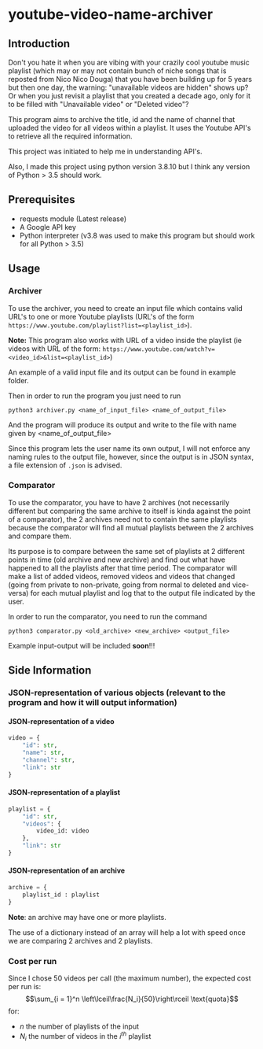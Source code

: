 # youtube-video-name-archiver

## Introduction
Don't you hate it when you are vibing with your crazily cool youtube music playlist (which may or may not contain bunch of niche songs that is reposted from Nico Nico Douga) 
that you have been building up for 5 years but then one day, the warning: "unavailable videos are hidden" shows up? Or when you just revisit a playlist that you created a decade ago,
only for it to be filled with "Unavailable video" or "Deleted video"? 

This program aims to archive the title, id and the name of channel that uploaded the video for all videos within a playlist.
It uses the Youtube API's to retrieve all the required information.

This project was initiated to help me in understanding API's.

Also, I made this project using python version 3.8.10 but I think any version of Python > 3.5 should work.

## Prerequisites
- requests module (Latest release)
- A Google API key
- Python interpreter (v3.8 was used to make this program but should work for all Python > 3.5)

## Usage
### Archiver
To use the archiver, you need to create an input file which contains valid URL's to one or more Youtube playlists (URL's of the form `https://www.youtube.com/playlist?list=<playlist_id>`).

__Note:__ This program also works with URL of a video inside the playlist (ie videos with URL of the form: `https://www.youtube.com/watch?v=<video_id>&list=<playlist_id>`)

An example of a valid input file and its output can be found in example folder.

Then in order to run the program you just need to run

```
python3 archiver.py <name_of_input_file> <name_of_output_file>
```

And the program will produce its output and write to the file with name given by <name_of_output_file>

Since this program lets the user name its own output, I will not enforce any naming rules to the output file, however, since the output is in JSON syntax, a file extension of `.json` is advised.


### Comparator
To use the comparator, you have to have 2 archives (not necessarily different but comparing the same archive to itself is kinda against the point of a comparator), the 2 archives need not to contain the same playlists because the comparator will find all mutual playlists between the 2 archives and compare them.

Its purpose is to compare between the same set of playlists at 2 different points in time (old archive and new archive) and find out what have happened to all the playlists after that time period. The comparator will make a list of added videos, removed videos and videos that changed (going from private to non-private, going from normal to deleted and vice-versa) for each mutual playlist and log that to the output file indicated by the user.

In order to run the comparator, you need to run the command

```
python3 comparator.py <old_archive> <new_archive> <output_file>
```

Example input-output will be included **soon**!!!

## Side Information

### JSON-representation of various objects (relevant to the program and how it will output information)

#### JSON-representation of a video

```python
video = {
	"id": str,
	"name": str,
	"channel": str,
	"link": str
}
```

#### JSON-representation of a playlist

```python
playlist = {
	"id": str,
	"videos": {
		video_id: video
	},
	"link": str
}
```

#### JSON-representation of an archive

```python
archive = {
	playlist_id : playlist
}
```

__Note__: an archive may have one or more playlists.

The use of a dictionary instead of an array will help a lot with speed once we are comparing 2 archives and 2 playlists.

### Cost per run
Since I chose 50 videos per call (the maximum number), the expected cost per run is:
$$\sum_{i = 1}^n \left\lceil\frac{N_i}{50}\right\rceil \text{quota}$$ 
for: 
- $n$ the number of playlists of the input
- $N_i$ the number of videos in the $i^{th}$ playlist
